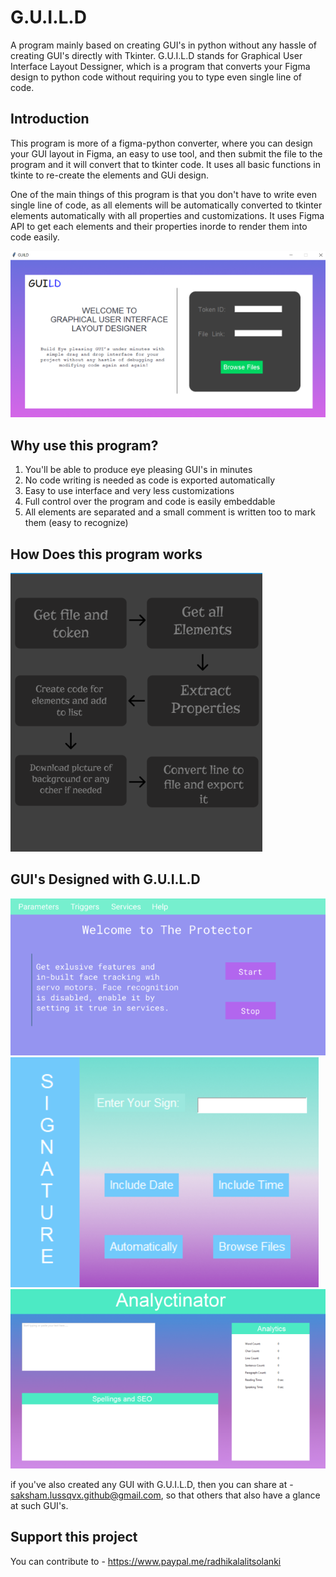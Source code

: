 # G.U.I.L.D
A program mainly based on creating GUI's in python without any hassle of creating GUI's directly with Tkinter. G.U.I.L.D stands for Graphical User Interface Layout Dessigner, which is a program that converts your Figma design to python code without requiring you to type even single line of code.


## Introduction
This program is more of a figma-python converter, where you can design your GUI layout in Figma, an easy to use tool, and then submit the file to the program and it will convert that to tkinter code. It uses all basic functions in tkinte to re-create the elements and GUi design.

One of the main things of this program is that you don't have to write even single line of code, as all elements will be automatically converted to tkinter elements automatically with all properties and customizations. It uses Figma API to get each elements and their properties inorde to render them into code easily.

![GUILD](https://github.com/saksham-lussqvx/images/blob/master/img_1%20(2).png)


## Why use this program?
1. You'll be able to produce eye pleasing GUI's in minutes
2. No code writing is needed as code is exported automatically
3. Easy to use interface and very less customizations
4. Full control over the program and code is easily embeddable
5. All elements are separated and a small comment is written too to mark them (easy to recognize)


## How Does this program works

![Image](https://github.com/saksham-lussqvx/images/blob/master/img_2%20(1).png)


## GUI's Designed with G.U.I.L.D

![Image](https://github.com/saksham-lussqvx/images/blob/master/img_show%20(1).png)
![Image](https://github.com/saksham-lussqvx/images/blob/master/img_show_2.png)
![Image](https://github.com/saksham-lussqvx/images/blob/master/img_show_3%20(3).png)

if you've also created any GUI with G.U.I.L.D, then you can share at - saksham.lussqvx.github@gmail.com, so that others that also have a glance at such GUI's.

## Support this project

You can contribute to - https://www.paypal.me/radhikalalitsolanki
